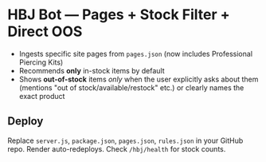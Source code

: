 # HBJ Bot — Pages + Stock Filter + Direct OOS
- Ingests specific site pages from `pages.json` (now includes Professional Piercing Kits)
- Recommends **only** in-stock items by default
- Shows **out-of-stock** items *only* when the user explicitly asks about them (mentions "out of stock/available/restock" etc.) or clearly names the exact product

## Deploy
Replace `server.js`, `package.json`, `pages.json`, `rules.json` in your GitHub repo.
Render auto-redeploys. Check `/hbj/health` for stock counts.